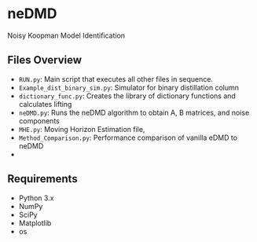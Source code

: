 # neDMD
Noisy Koopman Model Identification

## Files Overview

- `RUN.py`: Main script that executes all other files in sequence.
- `Example_dist_binary_sim.py`: Simulator for binary distillation column
- `dictionary_func.py`: Creates the library of dictionary functions and calculates lifting
- `neDMD.py`: Runs the neDMD algorithm to obtain A, B matrices, and noise components
- `MHE.py`: Moving Horizon Estimation file, 
- `Method_Comparison.py`: Performance comparison of vanilla eDMD to neDMD
- 
## Requirements
- Python 3.x
- NumPy
- SciPy
- Matplotlib
- os
